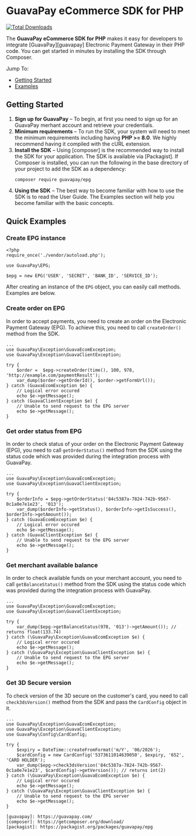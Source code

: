 # GuavaPay eCommerce SDK for PHP

[![Total Downloads](https://img.shields.io/packagist/dt/guavapay/epg.svg?style=flat)](https://packagist.org/packages/guavapay/epg)

The **GuavaPay eCommerce SDK for PHP** makes it easy for developers to integrate [GuavaPay][guavapay] Electronic Payment Gateway in their PHP code. You can
get started in minutes by installing the SDK through Composer.

Jump To:
* [Getting Started](#getting-started)
* [Examples](#quick-examples)

## Getting Started

1. **Sign up for GuavaPay** – To begin, at first you need to sign up for an GuavaPay merhant account and retrieve your credentials.
2. **Minimum requirements** – To run the SDK, your system will need to meet the minimum requirements including having **PHP >= 8.0**.
   We highly recommend having it compiled with the cURL extension.
3. **Install the SDK** – Using [composer] is the recommended way to install the SDK for your application. The SDK is available via [Packagist]. If Composer is installed, you can run the following in the base directory of your project to add the SDK as a dependency:
   ```
   composer require guavapay/epg
   ```
4. **Using the SDK** – The best way to become familiar with how to use the SDK is to read the User Guide. The
   Examples section will help you become familiar with the basic concepts.

## Quick Examples
### Create EPG instance
```
<?php
require_once('./vendor/autoload.php');

use GuavaPay\EPG;

$epg = new EPG('USER', 'SECRET', 'BANK_ID', 'SERVICE_ID');
```

After creating an instance of the ```EPG``` object, you can easily call methods. Examples are below.

### Create order on EPG
In order to accept payments, you need to create an order on the Electronic Payment Gateway (EPG). To achieve this, you need to call ```createOrder()``` method from the SDK.

```
...
use GuavaPay\Exception\GuavaEcomException;
use GuavaPay\Exception\GuavaClientException;

try {
    $order =  $epg->createOrder(time(), 100, 978, 'http://example.com/paymentResult');
    var_dump($order->getOrderId(), $order->getFormUrl());
} catch (GuavaEcomException $e) {
    // Logical error occured
    echo $e->getMessage();
} catch (GuavaClientException $e) {
    // Unable to send request to the EPG server
    echo $e->getMessage();
}
```

### Get order status from EPG
In order to check status of your order on the Electronic Payment Gateway (EPG), you need to call ```getOrderStatus()``` method from the SDK using the status code which was provided during the integration process with GuavaPay.

```
...
use GuavaPay\Exception\GuavaEcomException;
use GuavaPay\Exception\GuavaClientException;

try {
    $orderInfo = $epg->getOrderStatus('84c5387a-7824-742b-9567-0c1a0e7e1e23', '013');
    var_dump($orderInfo->getStatus(), $orderInfo->getIsSuccess(), $orderInfo->getAmount());
} catch (GuavaEcomException $e) {
    // Logical error occured
    echo $e->getMessage();
} catch (GuavaClientException $e) {
    // Unable to send request to the EPG server
    echo $e->getMessage();
}
```
### Get merchant available balance
In order to check available funds on your merchant account, you need to call ```getBalanceStatus()``` method from the SDK using the status code which was provided during the integration process with GuavaPay.

```
...
use GuavaPay\Exception\GuavaEcomException;
use GuavaPay\Exception\GuavaClientException;

try {
    var_dump($epg->getBalanceStatus(978, '013')->getAmount()); // returns float(133.74)
} catch (\GuavaPay\Exception\GuavaEcomException $e) {
    // Logical error occured
    echo $e->getMessage();
} catch (\GuavaPay\Exception\GuavaClientException $e) {
    // Unable to send request to the EPG server
    echo $e->getMessage();
}
```

### Get 3D Secure version
To check version of the 3D secure on the customer's card, you need to call ```check3dsVersion()``` method from the SDK and pass the ```CardConfig``` object in it.

```
...
use GuavaPay\Exception\GuavaEcomException;
use GuavaPay\Exception\GuavaClientException;
use GuavaPay\Config\CardConfig;

try {
    $expiry = DateTime::createFromFormat('m/Y', '06/2026');
    $cardConfig = new CardConfig('5373611014639050', $expiry, '652', 'CARD HOLDER');
    var_dump($epg->check3dsVersion('84c5387a-7824-742b-9567-0c1a0e7e1e23', $cardConfig)->getVersion()); // returns int(2)
} catch (\GuavaPay\Exception\GuavaEcomException $e) {
    // Logical error occured
    echo $e->getMessage();
} catch (\GuavaPay\Exception\GuavaClientException $e) {
    // Unable to send request to the EPG server
    echo $e->getMessage();
}

[guavapay]: https://guavapay.com/
[composer]: https://getcomposer.org/download/
[packagist]: https://packagist.org/packages/guavapay/epg